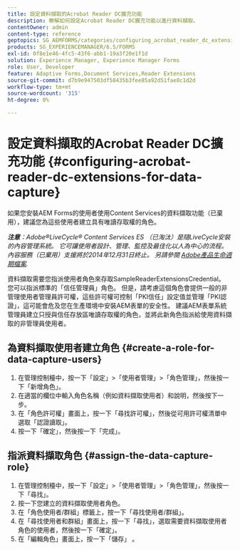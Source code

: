```yaml
---
title: 設定資料擷取的Acrobat Reader DC擴充功能
description: 瞭解如何設定Acrobat Reader DC擴充功能以進行資料擷取。
contentOwner: admin
content-type: reference
geptopics: SG_AEMFORMS/categories/configuring_acrobat_reader_dc_extensions
products: SG_EXPERIENCEMANAGER/6.5/FORMS
exl-id: 0f8e1e46-4fc5-43f6-abb1-19a3f20e1f1d
solution: Experience Manager, Experience Manager Forms
role: User, Developer
feature: Adaptive Forms,Document Services,Reader Extensions
source-git-commit: d7b9e947503df58435b3fee85a92d51fae8c1d2d
workflow-type: tm+mt
source-wordcount: '315'
ht-degree: 0%

---
```


# 設定資料擷取的Acrobat Reader DC擴充功能 {#configuring-acrobat-reader-dc-extensions-for-data-capture}

如果您安裝AEM Forms的使用者使用Content Services的資料擷取功能（已棄用），建議您為這些使用者建立具有唯讀存取權的角色。

***注意&#x200B;**：Adobe®LiveCycle® Content Services ES （已淘汰）是隨LiveCycle安裝的內容管理系統。 它可讓使用者設計、管理、監控及最佳化以人為中心的流程。 內容服務（已棄用）支援將於2014年12月31日終止。 另請參閱 [Adobe產品生命週期檔案](https://helpx.adobe.com/tw/support/programs/eol-matrix.html).*

資料擷取需要您指派使用者角色來存取SampleReaderExtensionsCredential。 您可以指派標準的「信任管理員」角色。 但是，請考慮這個角色會提供一般的非管理使用者管理員許可權，這些許可權可控制「PKI信任」設定值並管理「PKI認證」，這可能會危及您在生產環境中安裝AEM表單的安全性。 建議AEM表單系統管理員建立只授與信任存放區唯讀存取權的角色，並將此新角色指派給使用資料擷取的非管理員使用者。

## 為資料擷取使用者建立角色 {#create-a-role-for-data-capture-users}

1. 在管理控制檯中，按一下「設定」>「使用者管理」>「角色管理」，然後按一下「新增角色」。
1. 在適當的欄位中輸入角色名稱（例如資料擷取使用者）和說明，然後按下一步。
1. 在「角色許可權」畫面上，按一下「尋找許可權」，然後從可用許可權清單中選取「認證讀取」。
1. 按一下「確定」，然後按一下「完成」。

## 指派資料擷取角色 {#assign-the-data-capture-role}

1. 在管理控制檯中，按一下「設定」>「使用者管理」>「角色管理」，然後按一下「尋找」。
1. 按一下您建立的資料擷取使用者角色。
1. 在「角色使用者/群組」標籤上，按一下「尋找使用者/群組」。
1. 在「尋找使用者和群組」畫面上，按一下「尋找」，選取需要資料擷取使用者角色的使用者，然後按一下「確定」。
1. 在「編輯角色」畫面上，按一下「儲存」 。
